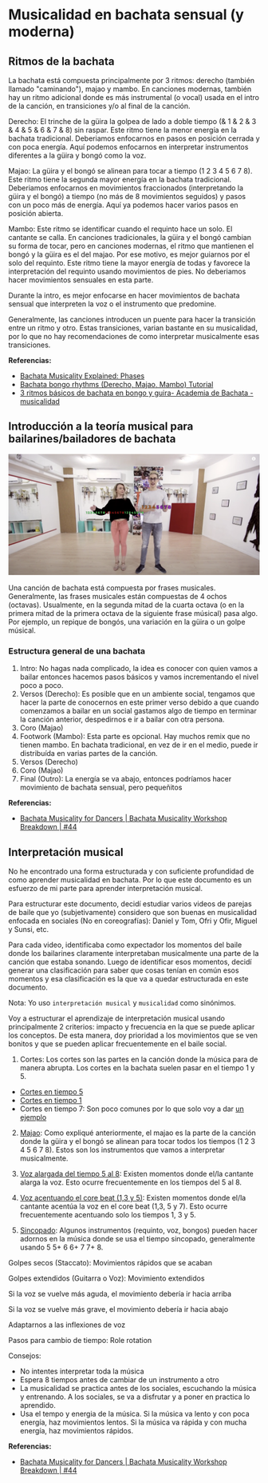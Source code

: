 # Musicalidad en bachata sensual (y moderna)

## Ritmos de la bachata

La bachata está compuesta principalmente por 3 ritmos: derecho (también llamado "caminando"), majao y mambo. En canciones modernas, también hay un ritmo adicional donde es más instrumental (o vocal) usada en el intro de la canción, en transiciones y/o al final de la canción.

Derecho: El trinche de la güira la golpea de lado a doble tiempo (& 1 & 2 & 3 & 4 & 5 & 6 & 7 & 8) sin raspar. Este ritmo tiene la menor energía en la bachata tradicional. Deberiamos enfocarnos en pasos en posición cerrada y con poca energía. Aquí podemos enfocarnos en interpretar instrumentos diferentes a la güira y bongó como la voz.

Majao: La güira y el bongó se alinean para tocar a tiempo (1 2 3 4 5 6 7 8). Este ritmo tiene la segunda mayor energía en la bachata tradicional. Deberiamos enfocarnos en movimientos fraccionados (interpretando la güira y el bongó) a tiempo (no más de 8 movimientos seguidos) y pasos con un poco más de energía. Aquí ya podemos hacer varios pasos en posición abierta.

Mambo: Este ritmo se identificar cuando el requinto hace un solo. El cantante se calla. En canciones tradicionales, la güira y el bongó cambian su forma de tocar, pero en canciones modernas, el ritmo que mantienen el bongó y la güira es el del majao. Por ese motivo, es mejor guiarnos por el solo del requinto. Este ritmo tiene la mayor energía de todas y favorece la interpretación del requinto usando movimientos de pies. No deberiamos hacer movimientos sensuales en esta parte.

Durante la intro, es mejor enfocarse en hacer movimientos de bachata sensual que interpreten la voz o el instrumento que predomine.

Generalmente, las canciones introducen un puente para hacer la transición entre un ritmo y otro. Estas transiciones, varian bastante en su musicalidad, por lo que no hay recomendaciones de como interpretar musicalmente esas transiciones.

**Referencias:**

- [Bachata Musicality Explained: Phases](https://www.instagram.com/p/CkYkEfMo1Ol/?hl=es-la)
- [Bachata bongo rhythms (Derecho, Majao, Mambo) Tutorial](https://www.youtube.com/watch?v=ugXrFsLbkgQ&t=141s)
- [3 ritmos básicos de bachata en bongo y guira- Academia de Bachata - musicalidad](https://www.youtube.com/watch?v=kSQVKBmtZu4)

## Introducción a la teoría musical para bailarines/bailadores de bachata

![Frases musicales](../assets/frases_musicales.png)

Una canción de bachata está compuesta por frases musicales. Generalmente, las frases musicales están compuestas de 4 ochos (octavas). Usualmente, en la segunda mitad de la cuarta octava (o en la primera mitad de la primera octava de la siguiente frase músical) pasa algo. Por ejemplo, un repique de bongós, una variación en la güira o un golpe músical.

### Estructura general de una bachata

1. Intro: No hagas nada complicado, la idea es conocer con quien vamos a bailar entonces hacemos pasos básicos y vamos incrementando el nivel poco a poco.
2. Versos (Derecho): Es posible que en un ambiente social, tengamos que hacer la parte de conocernos en este primer verso debido a que cuando comenzamos a bailar en un social gastamos algo de tiempo en terminar la canción anterior, despedirnos e ir a bailar con otra persona.
3. Coro (Majao)
4. Footwork (Mambo): Esta parte es opcional. Hay muchos remix que no tienen mambo. En bachata tradicional, en vez de ir en el medio, puede ir distribuída en varias partes de la canción.
5. Versos (Derecho)
6. Coro (Majao)
7. Final (Outro): La energía se va abajo, entonces podríamos hacer movimiento de bachata sensual, pero pequeñitos

**Referencias:**

- [Bachata Musicality for Dancers | Bachata Musicality Workshop Breakdown | #44](https://www.youtube.com/watch?v=o4plC92SzUk)

## Interpretación musical

No he encontrado una forma estructurada y con suficiente profundidad de como aprender musicalidad en bachata. Por lo que este documento es un esfuerzo de mi parte para aprender interpretación musical.

Para estructurar este documento, decidí estudiar varios videos de parejas de baile que yo (subjetivamente) considero que son buenas en musicalidad enfocada en sociales (No en coreografías): Daniel y Tom, Ofri y Ofir, Miguel y Sunsi, etc.

Para cada video, identificaba como expectador los momentos del baile donde los bailarines claramente interpretaban musicalmente una parte de la canción que estaba sonando. Luego de identificar esos momentos, decidí generar una clasificación para saber que cosas tenían en común esos momentos y esa clasificación es la que va a quedar estructurada en este documento.

Nota: Yo uso `interpretación musical` y `musicalidad` como sinónimos.

Voy a estructurar el aprendizaje de interpretación musical usando principalmente 2 criterios: impacto y frecuencia en la que se puede aplicar los conceptos. De esta manera, doy prioridad a los movimientos que se ven bonitos y que se pueden aplicar frecuentemente en el baile social.

1. Cortes: Los cortes son las partes en la canción donde la música para de manera abrupta. Los cortes en la bachata suelen pasar en el tiempo 1 y 5.

- [Cortes en tiempo 5](./CORTES_EN_5.md)
- [Cortes en tiempo 1](./CORTES_EN_1.md)
- Cortes en tiempo 7: Son poco comunes por lo que solo voy a dar [un ejemplo](https://youtu.be/PWWwwHaRUAo?t=73)

2. [Majao](./MAJAO.md): Como expliqué anteriormente, el majao es la parte de la canción donde la güira y el bongó se alinean para tocar todos los tiempos (1 2 3 4 5 6 7 8). Estos son los instrumentos que vamos a interpretar musicalmente.

3. [Voz alargada del tiempo 5 al 8](./VOZ_ALARGADA_5_8.md): Existen momentos donde el/la cantante alarga la voz. Esto ocurre frecuentemente en los tiempos del 5 al 8.

4. [Voz acentuando el core beat (1,3 y 5)](./VOZ_CORE_BEAT_1_3_5.md): Existen momentos donde el/la cantante acentúa la voz en el core beat (1,3, 5 y 7). Esto ocurre frecuentemente acentuando solo los tiempos 1, 3 y 5.

5. [Sincopado](./SINCOPADO.md): Algunos instrumentos (requinto, voz, bongos) pueden hacer adornos en la música donde se usa el tiempo sincopado, generalmente usando 5 5+ 6 6+ 7 7+ 8. 

Golpes secos (Staccato): Movimientos rápidos que se acaban

Golpes extendidos (Guitarra o Voz): Movimiento extendidos

Si la voz se vuelve más aguda, el movimiento debería ir hacia arriba

Si la voz se vuelve más grave, el movimiento debería ir hacia abajo

Adaptarnos a las inflexiones de voz

Pasos para cambio de tiempo: Role rotation

Consejos:

- No intentes interpretar toda la música
- Espera 8 tiempos antes de cambiar de un instrumento a otro
- La musicalidad se practica antes de los sociales, escuchando la música y entrenando. A los sociales, se va a disfrutar y a poner en practica lo aprendido.
- Usa el tempo y energia de la música. Si la música va lento y con poca energía, haz movimientos lentos. Si la música va rápida y con mucha energía, haz movimientos rápidos.

**Referencias:**

- [Bachata Musicality for Dancers | Bachata Musicality Workshop Breakdown | #44](https://www.youtube.com/watch?v=o4plC92SzUk)
